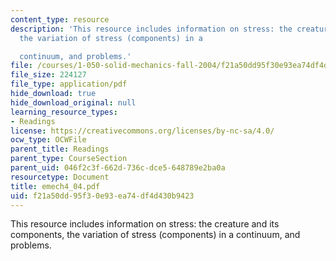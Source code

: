 ```yaml
---
content_type: resource
description: 'This resource includes information on stress: the creature and its components,
  the variation of stress (components) in a

  continuum, and problems.'
file: /courses/1-050-solid-mechanics-fall-2004/f21a50dd95f30e93ea74df4d430b9423_emech4_04.pdf
file_size: 224127
file_type: application/pdf
hide_download: true
hide_download_original: null
learning_resource_types:
- Readings
license: https://creativecommons.org/licenses/by-nc-sa/4.0/
ocw_type: OCWFile
parent_title: Readings
parent_type: CourseSection
parent_uid: 046f2c3f-662d-736c-dce5-648789e2ba0a
resourcetype: Document
title: emech4_04.pdf
uid: f21a50dd-95f3-0e93-ea74-df4d430b9423
---
```

This resource includes information on stress: the creature and its components, the variation of stress (components) in a
continuum, and problems.